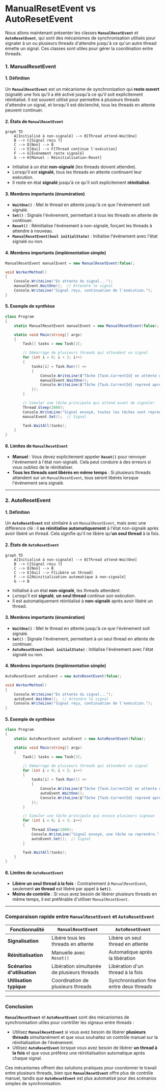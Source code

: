 # ManualResetEvent vs AutoResetEvent

Nous allons maintenant présenter les classes **`ManualResetEvent`** et **`AutoResetEvent`**, qui sont des mécanismes de synchronisation utilisés pour signaler à un ou plusieurs threads d'attendre jusqu'à ce qu'un autre thread émette un signal. Ces classes sont utiles pour gérer la coordination entre threads.

### 1. **ManualResetEvent**

#### 1. Définition
Un **`ManualResetEvent`** est un mécanisme de synchronisation qui **reste ouvert** (signalé) une fois qu'il a été activé jusqu'à ce qu'il soit explicitement réinitialisé. Il est souvent utilisé pour permettre à plusieurs threads d'attendre un signal, et lorsqu'il est déclenché, tous les threads en attente peuvent continuer.

#### 2. États de `ManualResetEvent`
```mermaid
graph TD
    A[Initialisé à non-signalé] --> B[Thread attend-WaitOne]
    B --> C{Signal reçu ?}
    C --> D[Non] --> B
    C --> E[Oui] --> F[Thread continue l'exécution]
    F --> G[Événement reste signalé]
    G --> H[Manuel : Réinitialisation-Reset]
```

- Initialisé à un état **non-signalé** (les threads doivent attendre).
- Lorsqu'il est **signalé**, tous les threads en attente continuent leur exécution.
- Il reste en état **signalé** jusqu'à ce qu'il soit explicitement **réinitialisé**.

#### 3. Membres importants (énumération)
- **`WaitOne()`** : Met le thread en attente jusqu'à ce que l'événement soit signalé.
- **`Set()`** : Signale l'événement, permettant à tous les threads en attente de continuer.
- **`Reset()`** : Réinitialise l'événement à non-signalé, forçant les threads à attendre à nouveau.
- **`ManualResetEvent(bool initialState)`** : Initialise l'événement avec l'état signalé ou non.

#### 4. Membres importants (implémentation simple)
```csharp
ManualResetEvent manualEvent = new ManualResetEvent(false);

void WorkerMethod()
{
    Console.WriteLine("En attente du signal...");
    manualEvent.WaitOne();  // Attendre le signal
    Console.WriteLine("Signal reçu, continuation de l'exécution.");
}
```

#### 5. Exemple de synthèse
```csharp
class Program
{
    static ManualResetEvent manualEvent = new ManualResetEvent(false);

    static void Main(string[] args)
    {
        Task[] tasks = new Task[3];

        // Démarrage de plusieurs threads qui attendent un signal
        for (int i = 0; i < 3; i++)
        {
            tasks[i] = Task.Run(() =>
            {
                Console.WriteLine($"Tâche {Task.CurrentId} en attente du signal.");
                manualEvent.WaitOne();
                Console.WriteLine($"Tâche {Task.CurrentId} reprend après le signal.");
            });
        }

        // Simuler une tâche principale qui attend avant de signaler
        Thread.Sleep(2000);
        Console.WriteLine("Signal envoyé, toutes les tâches vont reprendre.");
        manualEvent.Set();  // Signal

        Task.WaitAll(tasks);
    }
}
```

#### 6. Limites de `ManualResetEvent`
- **Manuel** : Vous devez explicitement appeler **`Reset()`** pour renvoyer l'événement à l'état non-signalé. Cela peut conduire à des erreurs si vous oubliez de le réinitialiser.
- **Tous les threads sont libérés en même temps** : Si plusieurs threads attendent sur un `ManualResetEvent`, tous seront libérés lorsque l'événement sera signalé.

---

### 2. **AutoResetEvent**

#### 1. Définition
Un **`AutoResetEvent`** est similaire à un `ManualResetEvent`, mais avec une différence clé : il **se réinitialise automatiquement** à l'état non-signalé après avoir libéré un thread. Cela signifie qu'il ne libère qu'**un seul thread** à la fois.

#### 2. États de `AutoResetEvent`
```mermaid
graph TD
    A[Initialisé à non-signalé] --> B[Thread attend-WaitOne]
    B --> C{Signal reçu ?}
    C --> D[Non] --> B
    C --> E[Oui] --> F[Libère un thread]
    F --> G[Réinitialisation automatique à non-signalé]
    G --> B
```

- Initialisé à un état **non-signalé**, les threads attendent.
- Lorsqu'il est **signalé**, **un seul thread** continue son exécution.
- Il est automatiquement réinitialisé à **non-signalé** après avoir libéré un thread.

#### 3. Membres importants (énumération)
- **`WaitOne()`** : Met le thread en attente jusqu'à ce que l'événement soit signalé.
- **`Set()`** : Signale l'événement, permettant à un seul thread en attente de continuer.
- **`AutoResetEvent(bool initialState)`** : Initialise l'événement avec l'état signalé ou non.

#### 4. Membres importants (implémentation simple)
```csharp
AutoResetEvent autoEvent = new AutoResetEvent(false);

void WorkerMethod()
{
    Console.WriteLine("En attente du signal...");
    autoEvent.WaitOne();  // Attendre le signal
    Console.WriteLine("Signal reçu, continuation de l'exécution.");
}
```

#### 5. Exemple de synthèse
```csharp
class Program
{
    static AutoResetEvent autoEvent = new AutoResetEvent(false);

    static void Main(string[] args)
    {
        Task[] tasks = new Task[3];

        // Démarrage de plusieurs threads qui attendent un signal
        for (int i = 0; i < 3; i++)
        {
            tasks[i] = Task.Run(() =>
            {
                Console.WriteLine($"Tâche {Task.CurrentId} en attente du signal.");
                autoEvent.WaitOne();
                Console.WriteLine($"Tâche {Task.CurrentId} reprend après le signal.");
            });
        }

        // Simuler une tâche principale qui envoie plusieurs signaux
        for (int i = 0; i < 3; i++)
        {
            Thread.Sleep(1000);
            Console.WriteLine("Signal envoyé, une tâche va reprendre.");
            autoEvent.Set();  // Signal
        }

        Task.WaitAll(tasks);
    }
}
```

#### 6. Limites de `AutoResetEvent`
- **Libère un seul thread à la fois** : Contrairement à `ManualResetEvent`, seulement **un thread** est libéré par appel à **`Set()`**.
- **Moins de contrôle** : Si vous avez besoin de libérer plusieurs threads en même temps, il est préférable d'utiliser `ManualResetEvent`.

---

### Comparaison rapide entre `ManualResetEvent` et `AutoResetEvent`

| Fonctionnalité                   | **`ManualResetEvent`**               | **`AutoResetEvent`**                |
|-----------------------------------|--------------------------------------|-------------------------------------|
| **Signalisation**                 | Libère tous les threads en attente   | Libère un seul thread en attente    |
| **Réinitialisation**              | Manuelle avec `Reset()`              | Automatique après la libération     |
| **Scénarios d'utilisation**       | Libération simultanée de plusieurs threads | Libération d'un thread à la fois    |
| **Utilisation typique**           | Coordination de plusieurs threads    | Synchronisation fine entre deux threads |

---

### Conclusion

**`ManualResetEvent`** et **`AutoResetEvent`** sont des mécanismes de synchronisation utiles pour contrôler les signaux entre threads :

- Utilisez **`ManualResetEvent`** si vous avez besoin de libérer **plusieurs threads** simultanément et que vous souhaitez un contrôle manuel sur la réinitialisation de l'événement.
- Utilisez **`AutoResetEvent`** lorsque vous avez besoin de libérer **un thread à la fois** et que vous préférez une réinitialisation automatique après chaque signal.

Ces mécanismes offrent des solutions pratiques pour coordonner le travail entre plusieurs threads, bien que **`ManualResetEvent`** offre plus de contrôle manuel, tandis que **`AutoResetEvent`** est plus automatisé pour des scénarios simples de synchronisation.
